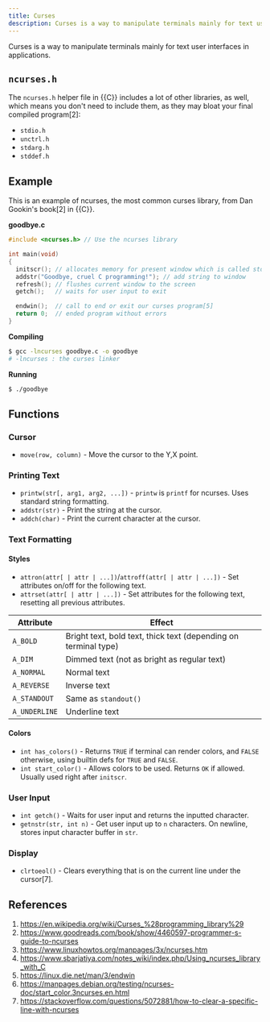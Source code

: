```yaml
---
title: Curses
description: Curses is a way to manipulate terminals mainly for text user interfaces in applications.
---
```


Curses is a way to manipulate terminals mainly for text user interfaces in applications.

## `ncurses.h`

The `ncurses.h` helper file in {{C}} includes a lot of other libraries, as well, which means you don't need to include them, as they may bloat your final compiled program[2]:

- `stdio.h`
- `unctrl.h`
- `stdarg.h`
- `stddef.h`

## Example

This is an example of ncurses, the most common curses library, from Dan Gookin's book[2] in {{C}}.

**goodbye.c**

```c
#include <ncurses.h> // Use the ncurses library

int main(void)
{
  initscr(); // allocates memory for present window which is called stdscr[4]
  addstr("Goodbye, cruel C programming!"); // add string to window
  refresh(); // flushes current window to the screen
  getch();   // waits for user input to exit

  endwin();  // call to end or exit our curses program[5]
  return 0;  // ended program without errors
}

```

**Compiling**

```bash
$ gcc -lncurses goodbye.c -o goodbye
# -lncurses : the curses linker
```

**Running**

```bash
$ ./goodbye
```

## Functions

### Cursor

- `move(row, column)` - Move the cursor to the Y,X point.

### Printing Text

- `printw(str[, arg1, arg2, ...])` - `printw` is `printf` for ncurses. Uses standard string formatting.
- `addstr(str)` - Print the string at the cursor.
- `addch(char)` - Print the current character at the cursor.

### Text Formatting

#### Styles

- `attron(attr[ | attr | ...])`/`attroff(attr[ | attr | ...])` - Set attributes on/off for the following text.
- `attrset(attr[ | attr | ...])` - Set attributes for the following text, resetting all previous attributes.

Attribute | Effect
--- | ---
`A_BOLD` | Bright text, bold text, thick text (depending on terminal type)
`A_DIM` | Dimmed text (not as bright as regular text)
`A_NORMAL` | Normal text
`A_REVERSE` | Inverse text
`A_STANDOUT` | Same as `standout()`
`A_UNDERLINE` | Underline text

#### Colors

- `int has_colors()` - Returns `TRUE` if terminal can render colors, and `FALSE` otherwise, using builtin defs for `TRUE` and `FALSE`.
- `int start_color()` - Allows colors to be used. Returns `OK` if allowed. Usually used right after `initscr`.

### User Input

- `int getch()` - Waits for user input and returns the inputted character.
- `getnstr(str, int n)` - Get user input up to `n` characters. On newline, stores input character buffer in `str`.

### Display

- `clrtoeol()` - Clears everything that is on the current line under the cursor[7].

## References

1. https://en.wikipedia.org/wiki/Curses_%28programming_library%29
1. https://www.goodreads.com/book/show/4460597-programmer-s-guide-to-ncurses
1. https://www.linuxhowtos.org/manpages/3x/ncurses.htm
1. https://www.sbarjatiya.com/notes_wiki/index.php/Using_ncurses_library_with_C
1. https://linux.die.net/man/3/endwin
1. https://manpages.debian.org/testing/ncurses-doc/start_color.3ncurses.en.html
1. https://stackoverflow.com/questions/5072881/how-to-clear-a-specific-line-with-ncurses
